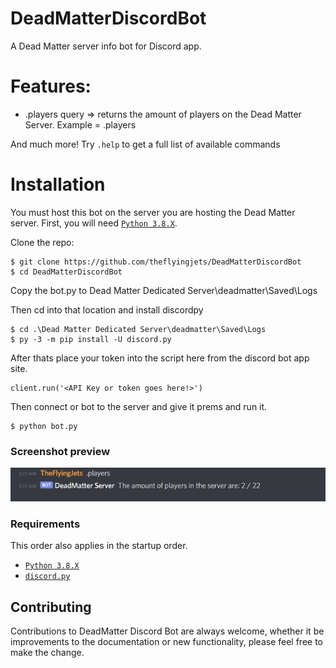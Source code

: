 # DeadMatterDiscordBot
A Dead Matter server info bot for Discord app.

# Features:
- .players query => returns the amount of players on the Dead Matter Server. Example = .players

And much more! Try `.help` to get a full list of available commands


# Installation
You must host this bot on the server you are hosting the Dead Matter server. First, you will need [`Python 3.8.X`](https://www.python.org/downloads/release/python-385/).

Clone the repo:
```console
$ git clone https://github.com/theflyingjets/DeadMatterDiscordBot
$ cd DeadMatterDiscordBot
```

Copy the bot.py to Dead Matter Dedicated Server\deadmatter\Saved\Logs

Then cd into that location and install discordpy

```console
$ cd .\Dead Matter Dedicated Server\deadmatter\Saved\Logs
$ py -3 -m pip install -U discord.py
```

After thats place your token into the script here from the discord bot app site.
```console
client.run('<API Key or token goes here!>')
```

Then connect or bot to the server and give it prems and run it.
```console
$ python bot.py
```

### Screenshot preview

![screenshot](https://raw.githubusercontent.com/theflyingjets/DeadMatterDiscordBot/master/image.png)

### Requirements
This order also applies in the startup order.

- [`Python 3.8.X`](https://www.python.org/downloads/release/python-385/)
- [`discord.py`](https://github.com/Rapptz/discord.py)

## Contributing

Contributions to DeadMatter Discord Bot are always welcome, whether it be improvements to the documentation or new functionality, please feel free to make the change.